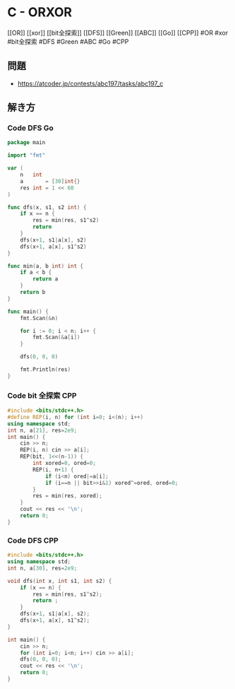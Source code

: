 # C - ORXOR
[[OR]] [[xor]] [[bit全探索]] [[DFS]] [[Green]] [[ABC]] [[Go]] [[CPP]]
#OR #xor #bit全探索 #DFS #Green #ABC #Go #CPP 

## 問題
- https://atcoder.jp/contests/abc197/tasks/abc197_c

## 解き方
### Code DFS Go
```go
package main

import "fmt"

var (
	n   int
	a       = [30]int{}
	res int = 1 << 60
)

func dfs(x, s1, s2 int) {
	if x == n {
		res = min(res, s1^s2)
		return
	}
	dfs(x+1, s1|a[x], s2)
	dfs(x+1, a[x], s1^s2)
}

func min(a, b int) int {
	if a < b {
		return a
	}
	return b
}

func main() {
	fmt.Scan(&n)

	for i := 0; i < n; i++ {
		fmt.Scan(&a[i])
	}

	dfs(0, 0, 0)

	fmt.Println(res)
}
```

### Code bit 全探索 CPP
```c++
#include <bits/stdc++.h>
#define REP(i, n) for (int i=0; i<(n); i++)
using namespace std;
int n, a[21], res=2e9;
int main() {
	cin >> n;
	REP(i, n) cin >> a[i];
	REP(bit, 1<<(n-1)) {
		int xored=0, ored=0;
		REP(i, n+1) {
			if (i<n) ored|=a[i];
			if (i==n || bit>>i&1) xored^=ored, ored=0;
		}
		res = min(res, xored);
	}
	cout << res << '\n';
	return 0;
}
```

### Code DFS CPP
```c++
#include <bits/stdc++.h>
using namespace std;
int n, a[30], res=2e9;

void dfs(int x, int s1, int s2) {
	if (x == n) {
		res = min(res, s1^s2);
		return ;
	}
	dfs(x+1, s1|a[x], s2);
	dfs(x+1, a[x], s1^s2);
}

int main() {
	cin >> n;
	for (int i=0; i<n; i++) cin >> a[i];
	dfs(0, 0, 0);
	cout << res << '\n';
    return 0;
}
```